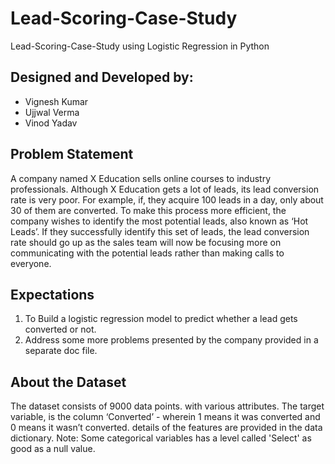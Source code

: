 # Lead-Scoring-Case-Study

Lead-Scoring-Case-Study using Logistic Regression in Python

## Designed and Developed by:
- Vignesh Kumar
- Ujjwal Verma
- Vinod Yadav


## Problem Statement
A company named X Education sells online courses to industry professionals. Although X Education gets a lot of leads, its lead conversion rate is very poor. For example, if, they acquire 100 leads in a day, only about 30 of them are converted. To make this process more efficient, the company wishes to identify the most potential leads, also known as ‘Hot Leads’. If they successfully identify this set of leads, the lead conversion rate should go up as the sales team will now be focusing more on communicating with the potential leads rather than making calls to everyone.

## **Expectations**
1. To Build a logistic regression model to predict whether a lead gets converted or not.
2. Address some more problems presented by the company provided in a separate doc file.

## **About the Dataset**
The dataset consists of 9000 data points. with various attributes.
The target variable, is the column ‘Converted’ - wherein 1 means it was converted and 0 means it wasn’t converted. 
details of the features are provided in the data dictionary. 
Note: Some categorical variables has a level called 'Select' as good as a null value.


